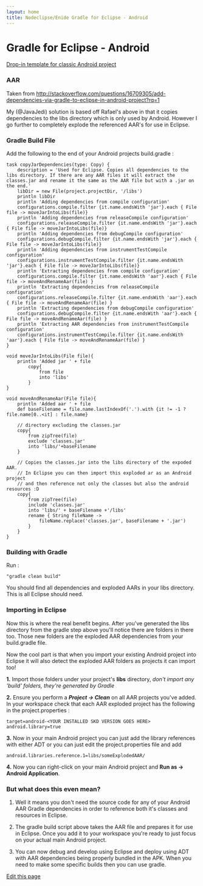 ```yaml
---
layout: home
title: Nodeclipse/Enide Gradle for Eclipse - Android
---
```


# Gradle for Eclipse - Android

<p></p>

[Drop-in template for classic Android project](https://github.com/Nodeclipse/nodeclipse-1/blob/master/org.nodeclipse.enide.editors.gradle/docs/android/build.gradle)


### AAR

Taken from <http://stackoverflow.com/questions/16709305/add-dependencies-via-gradle-to-eclipse-in-android-project?rq=1>

My (@JavaJedi) solution is based off Rafael's above in that it copies dependencies to the libs directory which is only used by Android. However I go further to completely explode the referenced AAR's for use in Eclipse.

### Gradle Build File

Add the following to the end of your Android projects build.gradle :

    task copyJarDependencies(type: Copy) {
        description = 'Used for Eclipse. Copies all dependencies to the libs directory. If there are any AAR files it will extract the classes.jar and rename it the same as the AAR file but with a .jar on the end.'
        libDir = new File(project.projectDir, '/libs')
        println libDir
        println 'Adding dependencies from compile configuration'
        configurations.compile.filter {it.name.endsWith 'jar'}.each { File file -> moveJarIntoLibs(file)}
        println 'Adding dependencies from releaseCompile configuration'
        configurations.releaseCompile.filter {it.name.endsWith 'jar'}.each { File file -> moveJarIntoLibs(file)}
        println 'Adding dependencies from debugCompile configuration'
        configurations.debugCompile.filter {it.name.endsWith 'jar'}.each { File file -> moveJarIntoLibs(file)}
        println 'Adding dependencies from instrumentTestCompile configuration'
        configurations.instrumentTestCompile.filter {it.name.endsWith 'jar'}.each { File file -> moveJarIntoLibs(file)}
        println 'Extracting dependencies from compile configuration'
        configurations.compile.filter {it.name.endsWith 'aar'}.each { File file -> moveAndRenameAar(file) }
        println 'Extracting dependencies from releaseCompile configuration'
     	configurations.releaseCompile.filter {it.name.endsWith 'aar'}.each { File file -> moveAndRenameAar(file) }
     	println 'Extracting dependencies from debugCompile configuration'
     	configurations.debugCompile.filter {it.name.endsWith 'aar'}.each { File file -> moveAndRenameAar(file) }
     	println 'Extracting AAR dependencies from instrumentTestCompile configuration'
     	configurations.instrumentTestCompile.filter {it.name.endsWith 'aar'}.each { File file -> moveAndRenameAar(file) }
    }
    
    void moveJarIntoLibs(File file){
    	println 'Added jar ' + file
            copy{
                from file
                into 'libs'
            }
    }
    
    void moveAndRenameAar(File file){
    	println 'Added aar ' + file
        def baseFilename = file.name.lastIndexOf('.').with {it != -1 ? file.name[0..<it] : file.name}
        
        // directory excluding the classes.jar
        copy{
        	from zipTree(file)
        	exclude 'classes.jar'
            into 'libs/'+baseFilename
        }
        
        // Copies the classes.jar into the libs directory of the expoded AAR.
        // In Eclipse you can then import this exploded ar as an Android project
        // and then reference not only the classes but also the android resources :D 
        copy{
            from zipTree(file)
            include 'classes.jar'
            into 'libs/' + baseFilename +'/libs'
            rename { String fileName ->
                fileName.replace('classes.jar', baseFilename + '.jar')
            }
        }
    }

### Building with Gradle

Run :

`"gradle clean build"`

You should find all dependencies and exploded AARs in your libs directory. This is all Eclipse should need.

### Importing in Eclipse
Now this is where the real benefit begins. After you've generated the libs directory from the gradle step above you'll notice there are folders in there too. Those new folders are the exploded AAR dependencies from your build.gradle file. 

Now the cool part is that when you import your existing Android project into Eclipse it will also detect the exploded AAR folders as projects it can import too! 

**1.** Import those folders under your project's **libs** directory, *don't import any 'build' folders, they're generated by Gradle*

**2.** Ensure you perform a ***Project -> Clean*** on all AAR projects you've added. In your workspace check that each AAR exploded project has the following in the project.properties :

    target=android-<YOUR INSTALLED SKD VERSION GOES HERE>
    android.library=true

**3.** Now in your main Android project you can just add the library references with either ADT or you can just edit the project.properties file and add 

`android.libraries.reference.1=libs/someExplodedAAR/`

**4.** Now you can right-click on your main Android project and **Run as -> Android Application**.


### But what does this even mean?
1. Well it means you don't need the source code for any of your Android AAR Gradle dependencies in order to reference both it's classes and resources in Eclipse. 

2. The gradle build script above takes the AAR file and prepares it for use in Eclipse. Once you add it to your workspace you're ready to just focus on your actual main Android project. 

3. You can now debug and develop using Eclipse and deploy using ADT with AAR dependencies being properly bundled in the APK. When you need to make some specific builds then you can use gradle.

[Edit this page](https://github.com/Nodeclipse/www.nodeclipse.org/blob/gh-pages/projects/gradle/android.md)
